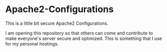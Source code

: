# Apache2-Configurations
This is a little bit secure Apache2 Configurations. 

I am opening this repository so that others can come and contribute to make everyone's server secure and optimized. This is something that I use for my personal hostings.
